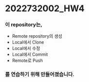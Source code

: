 # 2022732002_HW4

### 이 repository는,
* Remote repository의 생성
* Local에서 Clone
* Local에서 수정
* Local에서 Commit
* Remote로 Push

### 를 연습하기 위해 만들어졌습니다.

